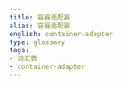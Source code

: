 ```yaml
---
title: 容器适配器
alias: 容器适配器
english: container-adapter
type: glossary
tags:
- 词汇表
- container-adapter
---
```

